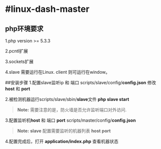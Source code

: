 #linux-dash-master
===================

## php环境要求
1.php version >= 5.3.3

2.pcntl扩展

3.sockets扩展

4.slave 需要运行在Linux. client 则可运行在window。

##安装步骤
1.配置slave监听ip 和 端口 scripts/slave/config/**config.json** 修改**host** 和 **port**

2.被检测机器运行scripts/slave/sbin/**slave**文件 **php slave start**
> **Note:** 需要注意的是，防火墙是否允许监听端口对外访问.  

3.配置监听机**host** 和 端口 **port** scripts/master/config/**config.json**
> **Note:** **slave** 配置需要监听的机器列表 **host** **port** 

4.配置完成后，打开 **application/index.php** 查看机器状态